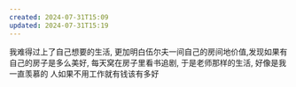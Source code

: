 ```yaml
---
created: 2024-07-31T15:09
updated: 2024-07-31T15:19
---
```

我难得过上了自己想要的生活, 更加明白伍尔夫一间自己的房间地价值,发现如果有自己的房子是多么美好, 每天窝在房子里看书追剧, 于是老师那样的生活, 好像是我一直羡慕的 
人如果不用工作就有钱该有多好 
